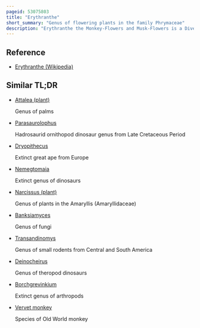 ```yaml
---
pageid: 53075803
title: "Erythranthe"
short_summary: "Genus of flowering plants in the family Phrymaceae"
description: "Erythranthe the Monkey-Flowers and Musk-Flowers is a Diverse Plant Genus with more than 120 Members in the Phrymaceae Family. Erythranthe was originally described as a separate Genus then generally regarded as a Section within the Genus Mimulus and recently returned to generic Rank. Mimulus Sect. At the same Time Diplacus was separated from Mimulus as a separate Genus. Mimulus remains as a small Genus of eastern North America and the Southern Hemisphere. Molecular Data show Erythranthe and Diplacus to be distinct evolutionary Lines that are distinct from Mimulus as strictly defined, although this Nomenclature is controversial."
---
```


## Reference

- [Erythranthe (Wikipedia)](https://en.wikipedia.org/?curid=53075803)

## Similar TL;DR

- [Attalea (plant)](/tldr/en/attalea-plant)

  Genus of palms

- [Parasaurolophus](/tldr/en/parasaurolophus)

  Hadrosaurid ornithopod dinosaur genus from Late Cretaceous Period

- [Dryopithecus](/tldr/en/dryopithecus)

  Extinct great ape from Europe

- [Nemegtomaia](/tldr/en/nemegtomaia)

  Extinct genus of dinosaurs

- [Narcissus (plant)](/tldr/en/narcissus-plant)

  Genus of plants in the Amaryllis (Amaryllidaceae)

- [Banksiamyces](/tldr/en/banksiamyces)

  Genus of fungi

- [Transandinomys](/tldr/en/transandinomys)

  Genus of small rodents from Central and South America

- [Deinocheirus](/tldr/en/deinocheirus)

  Genus of theropod dinosaurs

- [Borchgrevinkium](/tldr/en/borchgrevinkium)

  Extinct genus of arthropods

- [Vervet monkey](/tldr/en/vervet-monkey)

  Species of Old World monkey
